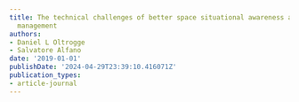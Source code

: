 ```yaml
---
title: The technical challenges of better space situational awareness and space traffic
  management
authors:
- Daniel L Oltrogge
- Salvatore Alfano
date: '2019-01-01'
publishDate: '2024-04-29T23:39:10.416071Z'
publication_types:
- article-journal
---
```

